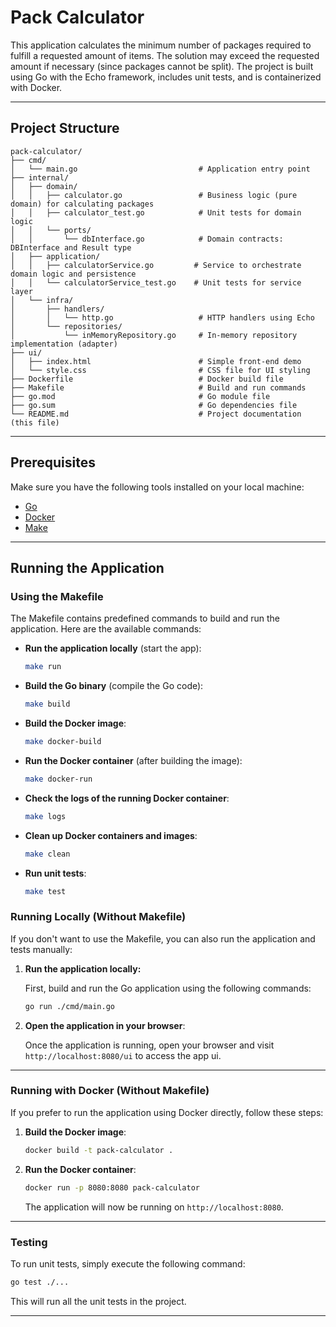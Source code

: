 
# Pack Calculator

This application calculates the minimum number of packages required to fulfill a requested amount of items. The solution may exceed the requested amount if necessary (since packages cannot be split). The project is built using Go with the Echo framework, includes unit tests, and is containerized with Docker.

---

## Project Structure

```
pack-calculator/
├── cmd/
│   └── main.go                           # Application entry point
├── internal/
│   ├── domain/
│   │   ├── calculator.go                 # Business logic (pure domain) for calculating packages
│   │   ├── calculator_test.go            # Unit tests for domain logic
│   │   └── ports/
│   │       └── dbInterface.go            # Domain contracts: DBInterface and Result type
│   ├── application/
│   │   ├── calculatorService.go         # Service to orchestrate domain logic and persistence
│   │   └── calculatorService_test.go    # Unit tests for service layer
│   └── infra/
│       ├── handlers/
│       │   └── http.go                   # HTTP handlers using Echo
│       └── repositories/
│           └── inMemoryRepository.go     # In-memory repository implementation (adapter)
├── ui/
│   ├── index.html                        # Simple front-end demo
│   └── style.css                         # CSS file for UI styling
├── Dockerfile                            # Docker build file
├── Makefile                              # Build and run commands
├── go.mod                                # Go module file
├── go.sum                                # Go dependencies file
└── README.md                             # Project documentation (this file)

```
---

## Prerequisites

Make sure you have the following tools installed on your local machine:

- [Go](https://golang.org/dl/)
- [Docker](https://www.docker.com/)
- [Make](https://www.gnu.org/software/make/)

---

## Running the Application

### Using the Makefile

The Makefile contains predefined commands to build and run the application. Here are the available commands:

- **Run the application locally** (start the app):
  ```bash
  make run
  ```

- **Build the Go binary** (compile the Go code):
  ```bash
  make build
  ```

- **Build the Docker image**:
  ```bash
  make docker-build
  ```

- **Run the Docker container** (after building the image):
  ```bash
  make docker-run
  ```

- **Check the logs of the running Docker container**:
  ```bash
  make logs
  ```

- **Clean up Docker containers and images**:
  ```bash
  make clean
  ```

- **Run unit tests**:
  ```bash
  make test
  ```

### Running Locally (Without Makefile)

If you don't want to use the Makefile, you can also run the application and tests manually:

1. **Run the application locally:**

   First, build and run the Go application using the following commands:

   ```bash
   go run ./cmd/main.go
   ```

2. **Open the application in your browser**:

   Once the application is running, open your browser and visit `http://localhost:8080/ui` to access the app ui.

---

### Running with Docker (Without Makefile)

If you prefer to run the application using Docker directly, follow these steps:

1. **Build the Docker image**:
   ```bash
   docker build -t pack-calculator .
   ```

2. **Run the Docker container**:
   ```bash
   docker run -p 8080:8080 pack-calculator
   ```

   The application will now be running on `http://localhost:8080`.

---

### Testing

To run unit tests, simply execute the following command:

```bash
go test ./...
```

This will run all the unit tests in the project.

---
